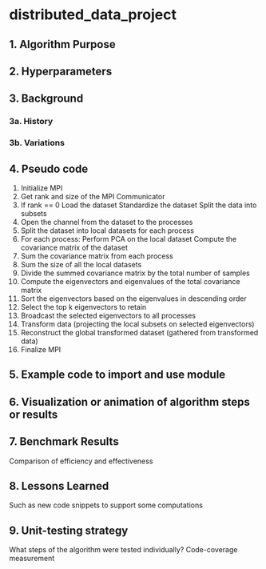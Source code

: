 # distributed_data_project

## 1. Algorithm Purpose

## 2. Hyperparameters

## 3. Background

### 3a. History

### 3b. Variations

## 4. Pseudo code

1. Initialize MPI
2. Get rank and size of the MPI Communicator
3. If rank == 0 
      Load the dataset
      Standardize the dataset 
      Split the data into subsets
4. Open the channel from the dataset to the processes
5. Split the dataset into local datasets for each process
6. For each process: 
    Perform PCA on the local dataset 
    Compute the covariance matrix of the dataset 
7. Sum the covariance matrix from each process
8. Sum the size of all the local datasets 
9. Divide the summed covariance matrix by the total number of samples
10. Compute the eigenvectors and eigenvalues of the total covariance matrix
11. Sort the eigenvectors based on the eigenvalues in descending order
12. Select the top k eigenvectors to retain
13. Broadcast the selected eigenvectors to all processes
14. Transform data (projecting the local subsets on selected eigenvectors)
15. Reconstruct the global transformed dataset (gathered from transformed data)
16. Finalize MPI


## 5. Example code to import and use module

## 6. Visualization or animation of algorithm steps or results

## 7. Benchmark Results

Comparison of efficiency and effectiveness 

## 8. Lessons Learned
Such as new code snippets to support some computations

## 9. Unit-testing strategy
What steps of the algorithm were tested individually?
Code-coverage measurement

